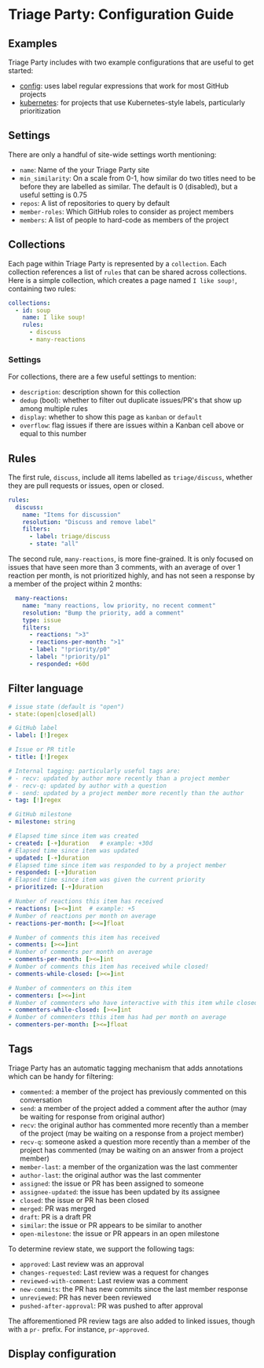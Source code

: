 # Triage Party: Configuration Guide

## Examples

Triage Party includes with two example configurations that are useful to get started:

* [config](../config/config.yaml): uses label regular expressions that work for most GitHub projects
* [kubernetes](../config/examples/kubernetes.yaml): for projects that use Kubernetes-style labels, particularly prioritization

## Settings

There are only a handful of site-wide settings worth mentioning:

* `name`: Name of the your Triage Party site
* `min_similarity`: On a scale from 0-1, how similar do two titles need to be before they are labelled as similar. The default is 0 (disabled), but a useful setting is 0.75
* `repos`: A list of repositories to query by default
* `member-roles`: Which GitHub roles to consider as project members
* `members`: A list of people to hard-code as members of the project


## Collections

Each page within Triage Party is represented by a `collection`. Each collection references a list of `rules` that can be shared across collections. Here is a simple collection, which creates a page named `I like soup!`, containing two rules:

```yaml
collections:
  - id: soup
    name: I like soup!
    rules:
      - discuss
      - many-reactions
```

### Settings

For collections, there are a few useful settings to mention:

* `description`: description shown for this collection
* `dedup` (bool): whether to filter out duplicate issues/PR's that show up among multiple rules
* `display`: whether to show this page as `kanban` or `default`
* `overflow`: flag issues if there are issues within a Kanban cell above or equal to this number


## Rules

The first rule, `discuss`, include all items labelled as `triage/discuss`, whether they are pull requests or issues, open or closed.

```yaml
rules:
  discuss:
    name: "Items for discussion"
    resolution: "Discuss and remove label"
    filters:
      - label: triage/discuss
      - state: "all"
```

The second rule, `many-reactions`, is more fine-grained. It is only focused on issues that have seen more than 3 comments, with an average of over 1 reaction per month, is not prioritized highly, and has not seen a response by a member of the project within 2 months:

``` yaml
  many-reactions:
    name: "many reactions, low priority, no recent comment"
    resolution: "Bump the priority, add a comment"
    type: issue
    filters:
      - reactions: ">3"
      - reactions-per-month: ">1"
      - label: "!priority/p0"
      - label: "!priority/p1"
      - responded: +60d
```

## Filter language

```yaml
# issue state (default is "open")
- state:(open|closed|all)

# GitHub label
- label: [!]regex

# Issue or PR title
- title: [!]regex

# Internal tagging: particularly useful tags are:
# - recv: updated by author more recently than a project member
# - recv-q: updated by author with a question
# - send: updated by a project member more recently than the author
- tag: [!]regex

# GitHub milestone
- milestone: string

# Elapsed time since item was created
- created: [-+]duration   # example: +30d
# Elapsed time since item was updated
- updated: [-+]duration
# Elapsed time since item was responded to by a project member
- responded: [-+]duration
# Elapsed time since item was given the current priority
- prioritized: [-+]duration

# Number of reactions this item has received
- reactions: [><=]int  # example: +5
# Number of reactions per month on average
- reactions-per-month: [><=]float

# Number of comments this item has received
- comments: [><=]int
# Number of comments per month on average
- comments-per-month: [><=]int
# Number of comments this item has received while closed!
- comments-while-closed: [><=]int

# Number of commenters on this item
- commenters: [><=]int
# Number of commenters who have interactive with this item while closed
- commenters-while-closed: [><=]int
# Number of commenters tthis item has had per month on average
- commenters-per-month: [><=]float
```

## Tags

Triage Party has an automatic tagging mechanism that adds annotations which can be handy for filtering:

* `commented`: a member of the project has previously commented on this conversation
* `send`: a member of the project added a comment after the author (may be waiting for response from original author)
* `recv`: the original author has commented more recently than a member of the project (may be waiting on a response from a project member)
* `recv-q`: someone asked a question more recently than a member of the project has commented (may be waiting on an answer from a project member)
* `member-last`: a member of the organization was the last commenter
* `author-last`: the original author was the last commenter
* `assigned`: the issue or PR has been assigned to someone
* `assignee-updated`: the issue has been updated by its assignee
* `closed`: the issue or PR has been closed
* `merged`: PR was merged
* `draft`: PR is a draft PR
* `similar`: the issue or PR appears to be similar to another
* `open-milestone`: the issue or PR appears in an open milestone

To determine review state, we support the following tags:

* `approved`: Last review was an approval
* `changes-requested`: Last review was a request for changes
* `reviewed-with-comment`: Last review was a comment
* `new-commits`: the PR has new commits since the last member response
* `unreviewed`: PR has never been reviewed
* `pushed-after-approval`: PR was pushed to after approval

The afforementioned PR review tags are also added to linked issues, though with a `pr-` prefix. For instance, `pr-approved`.

## Display configuration

